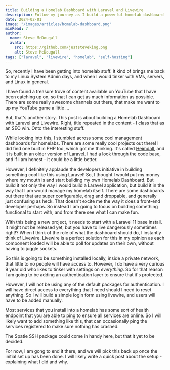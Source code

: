 ```yaml
---
title: Building a Homelab Dashboard with Laravel and Livewire
description: Follow my journey as I build a powerful homelab dashboard using Laravel and Livewire, automating and monitoring my setup along the way.
date: 2024-02-01
image: "/images/articles/homelab-dashboard.png"
minRead: 7
author:
  name: Steve McDougall
  avatar:
    src: https://github.com/juststeveking.png
    alt: Steve McDougall
tags: ["laravel", "livewire", "homelab", "self-hosting"]
---
```


So, recently I have been getting into homelab stuff. It kind of brings me back to my Linux System Admin days, and when I would tinker with VMs, servers, and Linux in general.

I have found a treasure trove of content available on YouTube that I have been catching up on, so that I can get as much information as possible. There are some really awesome channels out there, that make me want to up my YouTube game a little ...

But, that's another story. This post is about building a Homelab Dashboard with Laravel and Livewire. Right, title repeated in the content - I class that as an SEO win. Onto the interesting stuff.

While looking into this, I stumbled across some cool management dashboards for homelabs. There are some really cool projects out there! I did find one built in PHP too, which got me thinking. It's called [Heimdall](https://heimdall.site/), and it is built in an older version of Laravel. I had a look through the code base, and if I am honest - it could be a little better.

However, I definitely applaude the developers initiative in building something cool like this using Laravel! So, I thought I would put my money where my mouth is and start building my own Homelab Dashboard. But build it not only the way I would build a Laravel application, but build it in the way that I am would manage my homelab itself. There are some dashboards out there that are super configurable, drag and droppable, and generally just confusing as heck. That doesn't excite me the way it does a front-end developer perhaps. So instead I am going to focus on building something functional to start with, and from there see what I can make fun.

With this being a new project, it needs to start with a Laravel 11 base install. It might not be released yet, but you have to live dangerously sometimes right!? When I think of the role of what the dashboard should do, I instantly think of Livewire. Livewire is a perfect solution for this in my opinion as each component loaded will be able to poll for updates on their own, without having to juggle sockets.

So this is going to be something installed locally, inside a private network, that little to no people will have access to. However, I do have a very curious 9 year old who likes to tinker with settings on _everything_. So for that reason I am going to be adding an authentication layer to ensure that it's protected.

However, I will not be using any of the default packages for authentication. I will have direct access to everything that I need should I need to reset anything. So I will build a simple login form using livewire, and users will have to be added manually.

Most services that you install into a homelab has some sort of health endpoint that you are able to ping to ensure all services are online. So I will likely want to add something like this, that can occasionally ping the services registered to make sure nothing has crashed.

The Spatie SSH package could come in handy here, but that it yet to be decided.

For now, I am gong to end it there, and we will pick this back up once the initial set up has been done. I will likely write a quick post about the setup - explaining what I did and why.
